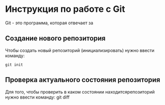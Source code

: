 # Инструкция по работе с Git

Git - это программа, которая отвечает за 
## Создание нового репозитория

Чтобы создать новый репозиторий (инициализировать) нужно ввести команду:

    git init
## Проверка актуального состояния репозитория

Для того, чтобы проверить в каком состоянии находитсярепозиторий нужно ввести команду:
    git diff
